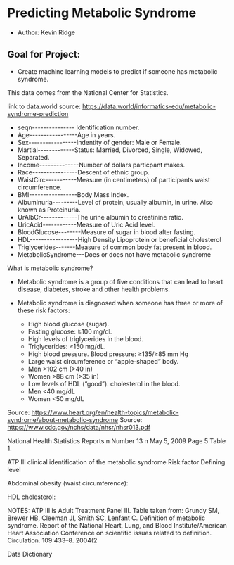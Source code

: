 # Predicting Metabolic Syndrome

- Author: Kevin Ridge

## Goal for Project:
- Create machine learning models to predict if someone has metabolic syndrome.

This data comes from the National Center for Statistics.

link to data.world source: https://data.world/informatics-edu/metabolic-syndrome-prediction

- seqn--------------- Identification number.
- Age-----------------Age in years.
- Sex-----------------Indentity of gender: Male or Female.
- Martial-------------Status: Married, Divorced, Single, Widowed, Separated.
- Income--------------Number of dollars particpant makes.
- Race----------------Descent of ethnic group.
- WaistCirc-----------Measure (in centimeters) of participants waist circumference.
- BMI-----------------Body Mass Index.
- Albuminuria---------Level of protein, usually albumin, in urine. Also known as Proteinuria.
- UrAlbCr-------------The urine albumin to creatinine ratio.
- UricAcid------------Measure of Uric Acid level.
- BloodGlucose--------Measure of sugar in blood after fasting. 
- HDL-----------------High Density Lipoprotein or beneficial cholesterol
- Triglycerides-------Measure of common body fat present in blood.
- MetabolicSyndrome---Does or does not have metabolic syndrome

What is metabolic syndrome? 
- Metabolic syndrome is a group of five conditions that can lead to heart disease, diabetes, stroke and other health problems. 
- Metabolic syndrome is diagnosed when someone has three or more of these risk factors: 

  - High blood glucose (sugar). 
   - Fasting glucose: ≥100 mg/dL
  - High levels of triglycerides in the blood.
   -  Triglycerides: ≥150 mg/dL.
  - High blood pressure. Blood pressure: ≥135/≥85 mm Hg
  - Large waist circumference or “apple-shaped” body.
   - Men  >102 cm (>40 in)
   - Women  >88 cm (>35 in)
  - Low levels of HDL (“good”). cholesterol in the blood. 
   -  Men <40 mg/dL
   -  Women <50 mg/dL

Source: https://www.heart.org/en/health-topics/metabolic-syndrome/about-metabolic-syndrome
Source: https://www.cdc.gov/nchs/data/nhsr/nhsr013.pdf

National Health Statistics Reports n Number 13 n May 5, 2009 Page 5
Table 1.



ATP III clinical identification of the metabolic syndrome
Risk factor Defining level

Abdominal obesity (waist circumference):
 



 

 
HDL cholesterol:
 

 

 

 

 
NOTES: ATP III is Adult Treatment Panel III. Table taken from: Grundy SM, Brewer HB, Cleeman JI, Smith SC, Lenfant C.
Definition of metabolic syndrome. Report of the National Heart, Lung, and Blood Institute/American Heart Association Conference
on scientific issues related to definition. Circulation. 109:433–8. 2004(2

Data Dictionary
